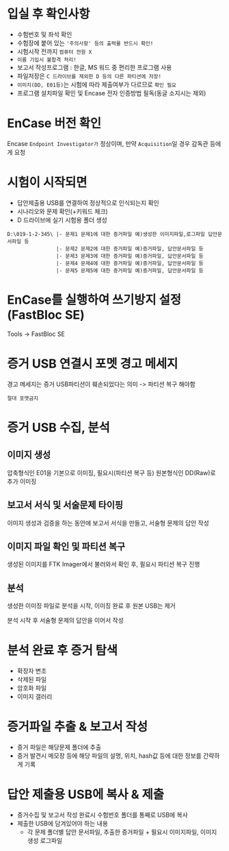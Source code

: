 # 입실 후 확인사항
- 수험번호 및 좌석 확인
- 수험장에 붙어 있는 `'주의사항' 등의 출력물 반드시 확인!`
- 시험시작 전까지 `컴퓨터 전원 X`
- `이름 기입시 불합격 처리!`
- 보고서 작성프로그램 : 한글, MS 워드 중 편리한 프로그램 사용
- 파일저장은 `C 드라이브를 제외한 D 등의 다른 파티션에 저장!`
- `이미지(DD, E01등)`는 시험에 따라 제출여부가 다르므로 `확인 필요`
- 프로그램 설치파일 확인 및 Encase 전자 인증방법 필독(동글 소지시는 제외)

# EnCase 버전 확인
Encase `Endpoint Investigator가` 정상이며, 만약 `Acquisition`일 경우 감독관 등에게 요청

# 시험이 시작되면
- 답안제출용 USB를 연결하여 정상적으로 인식되는지 확인
- 시나리오와 문제 확인(+키워드 체크)
- D 드라이브에 실기 시험용 폴더 생성
```
D:\019-1-2-345\ |- 문제1 문제1에 대한 증거파일 예)생성한 이미지파일,로그파일 답안문서파일 등
                |- 문제2 문제2에 대한 증거파일 예)증거파일, 답안문서파일 등
                |- 문제3 문제3에 대한 증거파일 예)증거파일, 답안문서파일 등
                |- 문제4 문제4에 대한 증거파일 예)증거파일, 답안문서파일 등
                |- 문제5 문제5에 대한 증거파일 예)증거파일, 답안문서파일 등
```

# EnCase를 실행하여 쓰기방지 설정(FastBloc SE)
Tools -> FastBloc SE

# 증거 USB 연결시 포멧 경고 메세지
경고 메세지는 증거 USB파티션이 훼손되었다는 의미
-> 파티션 복구 해야함

`절대 포맷금지`

# 증거 USB 수집, 분석
## 이미지 생성
압축형식인 E01을 기본으로 이미징, 필요시(파티션 복구 등) 원본형식인 DD(Raw)로 추가 이미징

## 보고서 서식 및 서술문제 타이핑
이미지 생성과 검증을 하는 동안에 보고서 서식을 만들고, 서술형 문제의 답안 작성

## 이미지 파일 확인 및 파티션 복구
생성된 이미지를 FTK Imager에서 불러와서 확인 후, 필요시 파티션 복구 진행

## 분석
생성한 이미징 파일로 분석을 시작, 이미징 완료 후 원본 USB는 제거

분석 시작 후 서술형 문제의 답안을 이어서 작성


# 분석 완료 후 증거 탐색
- 확장자 변조
- 삭제된 파일
- 암호화 파일
- 이미지 갤러리

# 증거파일 추출 & 보고서 작성
- 증거 파일은 해당문제 폴더에 추출
- 증거 발견시 메모장 등에 해당 파일의 설명, 위치, hash값 등에 대한 정보를 간략하게 기록

# 답안 제출용 USB에 복사 & 제출
- 증거수집 및 보고서 작성 완료시 수험번호 폴더를 통째로 USB에 복사
- 제출한 USB에 담겨있어야 하는 내용
    - 각 문제 폴더별 답안 문서파일, 추출한 증거파일 + 필요시 이미지파일, 이미지 생성 로그파일
